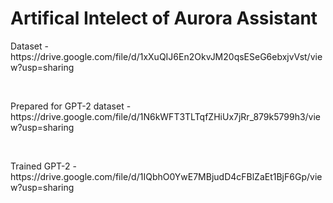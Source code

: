 <h1> Artifical Intelect of Aurora Assistant</h1>

<p> Dataset - https://drive.google.com/file/d/1xXuQIJ6En2OkvJM20qsESeG6ebxjvVst/view?usp=sharing </p><br>
<p> Prepared for GPT-2 dataset - https://drive.google.com/file/d/1N6kWFT3TLTqfZHiUx7jRr_879k5799h3/view?usp=sharing</p><br>
<p>Trained GPT-2 -  https://drive.google.com/file/d/1IQbhO0YwE7MBjudD4cFBlZaEt1BjF6Gp/view?usp=sharing</p>
